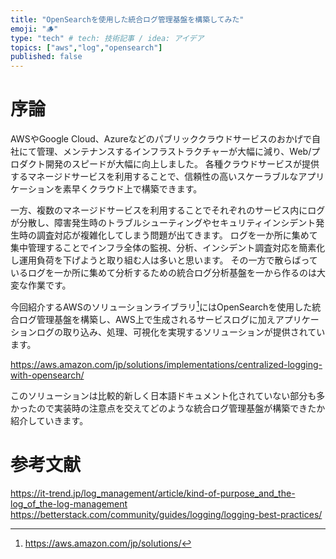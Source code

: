 ```yaml
---
title: "OpenSearchを使用した統合ログ管理基盤を構築してみた"
emoji: "🪵"
type: "tech" # tech: 技術記事 / idea: アイデア
topics: ["aws","log","opensearch"]
published: false
---
```


# 序論

AWSやGoogle Cloud、Azureなどのパブリッククラウドサービスのおかげで自社にて管理、メンテナンスするインフラストラクチャーが大幅に減り、Web/プロダクト開発のスピードが大幅に向上しました。
各種クラウドサービスが提供するマネージドサービスを利用することで、信頼性の高いスケーラブルなアプリケーションを素早くクラウド上で構築できます。

一方、複数のマネージドサービスを利用することでそれぞれのサービス内にログが分散し、障害発生時のトラブルシューティングやセキュリティインシデント発生時の調査対応が複雑化してしまう問題が出てきます。
ログを一か所に集めて集中管理することでインフラ全体の監視、分析、インシデント調査対応を簡素化し運用負荷を下げようと取り組む人は多いと思います。
その一方で散らばっているログを一か所に集めて分析するための統合ログ分析基盤を一から作るのは大変な作業です。

今回紹介するAWSのソリューションライブラリ[^1]にはOpenSearchを使用した統合ログ管理基盤を構築し、AWS上で生成されるサービスログに加えアプリケーションログの取り込み、処理、可視化を実現するソリューションが提供されています。

https://aws.amazon.com/jp/solutions/implementations/centralized-logging-with-opensearch/

このソリューションは比較的新しく日本語ドキュメント化されていない部分も多かったので実装時の注意点を交えてどのような統合ログ管理基盤が構築できたか紹介していきます。


[^1]: https://aws.amazon.com/jp/solutions/

# 参考文献
https://it-trend.jp/log_management/article/kind-of-purpose_and_the-log_of_the-log-management
https://betterstack.com/community/guides/logging/logging-best-practices/